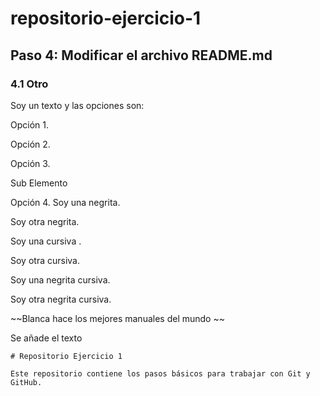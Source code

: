 # repositorio-ejercicio-1
## Paso 4: Modificar el archivo README.md
### 4.1 Otro
Soy un texto y las opciones son:

Opción 1.

Opción 2.

Opción 3.

Sub Elemento

 Opción 4.
Soy una negrita.

Soy otra negrita.

Soy una cursiva .

Soy otra cursiva.

Soy una negrita cursiva.

Soy otra negrita cursiva.

~~Blanca hace los mejores manuales del mundo ~~

Se añade el texto
```
# Repositorio Ejercicio 1

Este repositorio contiene los pasos básicos para trabajar con Git y GitHub.
```

